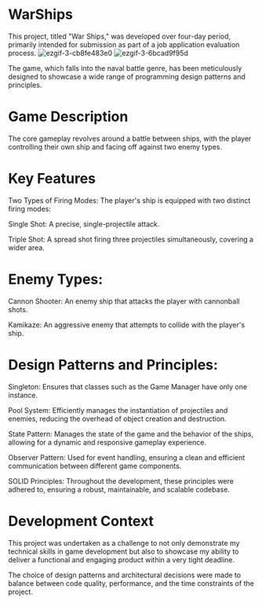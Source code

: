 # WarShips
This project, titled "War Ships," was developed over four-day period, primarily intended for submission as part of a job application evaluation process. 
![ezgif-3-cb8fe483e0](https://github.com/basagamedev/WarShips/assets/152202075/2885fa9e-dfaa-431d-b859-e3c015e592bf)
![ezgif-3-6bcad9f95d](https://github.com/basagamedev/WarShips/assets/152202075/f6fb935f-5ec4-4150-9a77-03c932e04726)

The game, which falls into the naval battle genre, has been meticulously designed to showcase a wide range of programming design patterns and principles.

# Game Description
The core gameplay revolves around a battle between ships, with the player controlling their own ship and facing off against two enemy types. 

# Key Features
Two Types of Firing Modes: The player's ship is equipped with two distinct firing modes:

Single Shot: A precise, single-projectile attack.

Triple Shot: A spread shot firing three projectiles simultaneously, covering a wider area.

# Enemy Types:
Cannon Shooter: An enemy ship that attacks the player with cannonball shots.

Kamikaze: An aggressive enemy that attempts to collide with the player's ship.

# Design Patterns and Principles:
Singleton: Ensures that classes such as the Game Manager have only one instance.

Pool System: Efficiently manages the instantiation of projectiles and enemies, reducing the overhead of object creation and destruction.

State Pattern: Manages the state of the game and the behavior of the ships, allowing for a dynamic and responsive gameplay experience.

Observer Pattern: Used for event handling, ensuring a clean and efficient communication between different game components.

SOLID Principles: Throughout the development, these principles were adhered to, ensuring a robust, maintainable, and scalable codebase.

# Development Context
This project was undertaken as a challenge to not only demonstrate my technical skills in game development but also to showcase my ability to deliver a functional and engaging product within a very tight deadline. 

The choice of design patterns and architectural decisions were made to balance between code quality, performance, and the time constraints of the project.
